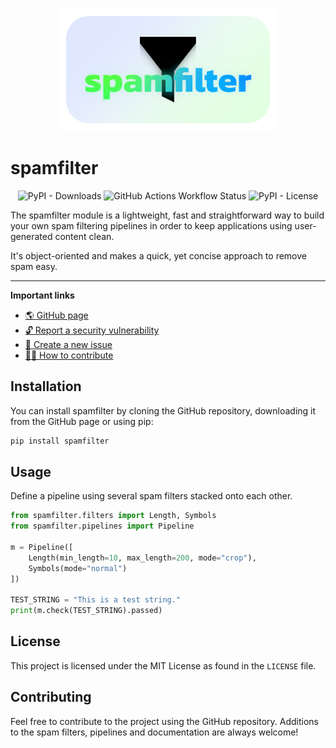 <p align="center">
    <img src="docs/assets/icon-white-box.png" alt="Spamfilter logo" width=350>
</p>

# spamfilter

<p align="center">
    <img alt="PyPI - Downloads" src="https://img.shields.io/pypi/dm/spamfilter?style=for-the-badge&logo=pypi&labelColor=%231e1e1e" />
    <img alt="GitHub Actions Workflow Status" src="https://img.shields.io/github/actions/workflow/status/mags0ft/spamfilter/python-package.yml?style=for-the-badge&logo=python&labelColor=%231e1e1e" />
    <img alt="PyPI - License" src="https://img.shields.io/pypi/l/spamfilter?style=for-the-badge&labelColor=%231e1e1e" />
</p>

The spamfilter module is a lightweight, fast and straightforward way to build your own spam filtering pipelines in order to keep applications using user-generated content clean.

It's object-oriented and makes a quick, yet concise approach to remove spam easy.

---

**Important links**
- [🌎 GitHub page](https://mags0ft.github.io/spamfilter/)
- [🔓 Report a security vulnerability](https://github.com/mags0ft/spamfilter/security/advisories/new)
- [🚩 Create a new issue](https://github.com/mags0ft/spamfilter/issues/new/choose)
- [👩‍💻 How to contribute](./docs/contributing.md)

## Installation
You can install spamfilter by cloning the GitHub repository, downloading it from the GitHub page or using pip:

```bash
pip install spamfilter
```

## Usage
Define a pipeline using several spam filters stacked onto each other.

```python
from spamfilter.filters import Length, Symbols
from spamfilter.pipelines import Pipeline

m = Pipeline([
    Length(min_length=10, max_length=200, mode="crop"),
    Symbols(mode="normal")
])

TEST_STRING = "This is a test string."
print(m.check(TEST_STRING).passed)
```

## License
This project is licensed under the MIT License as found in the `LICENSE` file.

## Contributing
Feel free to contribute to the project using the GitHub repository. Additions to the spam filters, pipelines and documentation are always welcome!
